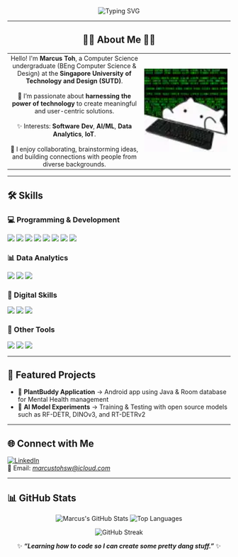 <p align="center">
  <img src="https://readme-typing-svg.demolab.com?font=JetBrains%20Mono&size=26&duration=2400&pause=900&color=00F5D4&background=0D111700&center=true&vCenter=true&width=820&lines=Hello%2C+I'm+Marcus.;AI+x+Cybersecurity+Student;Tech+for+a+Better+World" alt="Typing SVG" />
</p>

<!--
**marcustohsw/marcustohsw** is a ✨ _special_ ✨ repository because its `README.md` (this file) appears on your GitHub profile.

Here are some ideas to get you started:

- 🔭 I’m currently learning & working on Computer Vision using Open-Source Models
- 👯 I’m looking to collaborate on ...
- 🤔 I’m looking for help with ...
- 💬 Ask me about ...
- 📫 How to reach me: ...
- ⚡ Fun fact: 
-->
---
<h2 align="center">👩‍💻 About Me 👩‍💻</h2>

<table align="center">
  <tr>
    <td align="center" width="60%">
      Hello! I'm <b>Marcus Toh</b>, a Computer Science undergraduate (BEng Computer Science & Design) at the
      <b>Singapore University of Technology and Design (SUTD)</b>.<br/><br/>
      🌱 I’m passionate about <b>harnessing the power of technology</b> to create meaningful and user-centric solutions.<br/><br/>
      ✨ Interests: <b>Software Dev</b>, <b>AI/ML</b>, <b>Data Analytics</b>, <b>IoT</b>.<br/><br/>
      🤝 I enjoy collaborating, brainstorming ideas, and building connections with people from diverse backgrounds.
    </td>
    <!-- GIF column -->
    <td align="center" width="40%">
      <img src="ghostedvpn-hacker-cat.gif" alt="Hacker Cat" width="220">
    </td>
  </tr>
</table>

---

## 🛠️ Skills  

### 💻 Programming & Development
<p>
  <img src="https://img.shields.io/badge/-C-A8B9CC?style=flat&logo=c&logoColor=white" />
  <img src="https://img.shields.io/badge/-C++-00599C?style=flat&logo=c%2B%2B&logoColor=white" />
  <img src="https://img.shields.io/badge/-C%23-239120?style=flat&logo=c-sharp&logoColor=white" />
  <img src="https://img.shields.io/badge/-Python-3776AB?style=flat&logo=python&logoColor=white" />
  <img src="https://img.shields.io/badge/-Java-007396?style=flat&logo=java&logoColor=white" />
  <img src="https://img.shields.io/badge/-SQL-003B57?style=flat&logo=postgresql&logoColor=white" />
  <img src="https://img.shields.io/badge/-JavaScript-F7DF1E?style=flat&logo=javascript&logoColor=black" />
  <img src="https://img.shields.io/badge/-Android-3DDC84?style=flat&logo=android&logoColor=white" />
</p>

### 📊 Data Analytics
<p>
  <img src="https://img.shields.io/badge/-Excel-217346?style=flat&logo=microsoftexcel&logoColor=white" />
  <img src="https://img.shields.io/badge/-Pandas-150458?style=flat&logo=pandas&logoColor=white" />
  <img src="https://img.shields.io/badge/-NumPy-013243?style=flat&logo=numpy&logoColor=white" />
</p>

### 🎥 Digital Skills
<p>
  <img src="https://img.shields.io/badge/-iMovie-999999?style=flat&logo=apple&logoColor=white" />
  <img src="https://img.shields.io/badge/-Final%20Cut%20Pro-999999?style=flat&logo=apple&logoColor=white" />
  <img src="https://img.shields.io/badge/-Canva-00C4CC?style=flat&logo=canva&logoColor=white" />
</p> 

### 🧰 Other Tools
<p>
  <img src="https://img.shields.io/badge/-Git-F05032?style=flat&logo=git&logoColor=white" />
  <img src="https://img.shields.io/badge/-Figma-F24E1E?style=flat&logo=figma&logoColor=white" />
  <img src="https://img.shields.io/badge/-Microsoft%20Office-D83B01?style=flat&logo=microsoftoffice&logoColor=white" />
</p>

---

## 📌 Featured Projects  
- 📱 **PlantBuddy Application** → Android app using Java & Room database for Mental Health management
- 🤖 **AI Model Experiments** → Training & Testing with open source models such as RF-DETR, DINOv3, and RT-DETRv2  

---

## 🌐 Connect with Me  

[![LinkedIn](https://img.shields.io/badge/-LinkedIn-0A66C2?style=flat&logo=linkedin&logoColor=white)](https://www.linkedin.com/in/marcustohsw)  
📧 Email: *marcustohsw@icloud.com*  

---

## 📊 GitHub Stats  

<p align="center">
  <img src="https://github-readme-stats.vercel.app/api?username=marcustohsw&show_icons=true&theme=tokyonight" alt="Marcus's GitHub Stats" height="165"/>
  <img src="https://github-readme-stats.vercel.app/api/top-langs/?username=marcustohsw&layout=compact&theme=tokyonight" alt="Top Languages" height="165"/>
</p>

<p align="center">
  <img src="https://github-readme-streak-stats.herokuapp.com/?user=marcustohsw&theme=tokyonight" alt="GitHub Streak"/>
</p>

<p align="center">
  ✨ <em><strong>“Learning how to code so I can create some pretty dang stuff.”</strong></em> ✨
</p>

